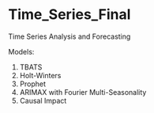 # Time_Series_Final

Time Series Analysis and Forecasting

Models:
1. TBATS
2. Holt-Winters
3. Prophet
4. ARIMAX with Fourier Multi-Seasonality
5. Causal Impact

